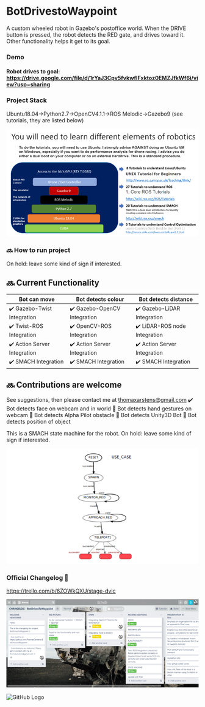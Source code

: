 # BotDrivestoWaypoint

A custom wheeled robot in Gazebo's postoffice world. When the DRIVE button is pressed, the robot detects the RED gate, and drives toward it. Other functionality helps it get to its goal.

### Demo
#### Robot drives to goal: https://drive.google.com/file/d/1rYaJ3Cpv5fvkwflFxktoz0EMZJfkWf6i/view?usp=sharing

### Project Stack
Ubuntu18.04->Python2.7->OpenCV4.1.1->ROS Melodic->Gazebo9 (see tutorials, they are listed below)
<p align="center">
  <img src="/tutorials.PNG">
</p>

### :soon: How to run project
On hold: leave some kind of sign if interested.

## :soon: Current Functionality


| Bot can move  | Bot detects colour  | Bot detects distance |
| ------------- | ------------- | ------------- |
| :heavy_check_mark: Gazebo-Twist Integration  | :heavy_check_mark: Gazebo-OpenCV Integration  | :heavy_check_mark: Gazebo-LiDAR Integration  |
| :heavy_check_mark: Twist-ROS Integration  | :heavy_check_mark: OpenCV-ROS Integration  | :heavy_check_mark: LiDAR-ROS node Integration  |
| :heavy_check_mark: Action Server Integration  | :heavy_check_mark: Action Server Integration  | :heavy_check_mark: Action Server Integration  |
| :heavy_check_mark: SMACH Integration  | :heavy_check_mark: SMACH Integration  | :heavy_check_mark: SMACH Integration  |


## :soon: Contributions are welcome

See suggestions, then please contact me at thomaxarstens@gmail.com
:heavy_check_mark: Bot detects face on webcam and in world
:black_square_button: Bot detects hand gestures on webcam
:black_square_button: Bot detects Alpha Pilot obstacle
:black_square_button: Bot detects Unity3D Bot
:black_square_button: Bot detects position of object

This is a SMACH state machine for the robot.
On hold: leave some kind of sign if interested.

![Current statemachine](/minimal_statemachine.png)



### Official Changelog :sunflower:
https://trello.com/b/6ZOWkQXU/stage-dvic

![Changelog Board](/Changelog.PNG)

![GitHub Logo](/images/0NSBKZe.gif)



